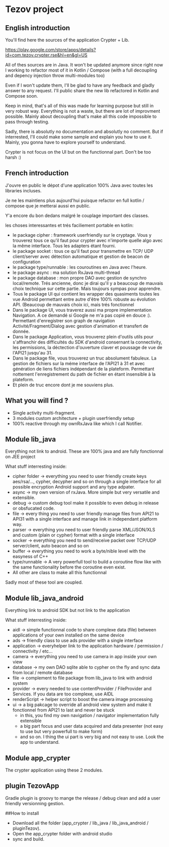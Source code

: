 # Tezov project

## English introduction
You'll find here the sources of the application Crypter + Lib.


https://play.google.com/store/apps/details?id=com.tezov.crypter.rse&hl=en&gl=US


All of thes sources are in Java. It won't be updated anymore since right now I working to refactor most of it in Kotlin / Compose (with a full decoupling and depency injection throw multi-modules too)


Even if I won't update them, I'll be glad to have any feedback and gladly answer to any request. I'll public share the new lib refactored in Kotlin and Compose soon.


Keep in mind, that's all of this was made for learning purpose but still in very robust way. Everything is not a waste, but there are lot of improvment possible. Mainly about decoupling that's make all this code impossible to pass through testing.


Sadly, there is absolutly no documentation and absolutly no comment. But if interrested, I'll could make some sample and explain you how to use it. Mainly, you gonna have to explore yourself to understand.


Crypter is not focus on the UI but on the functionnal part. Don't be too harsh :)


## French introduction
J'ouvre en public le dépot d'une application 100% Java avec toutes les libraries incluses.

Je ne les maintiens plus aujourd'hui puisque refactor en full kotlin / compose que je metterai aussi en public.

Y'a encore du bon dedans malgré le couplage important des classes.

les choses interessantes et trés faciliement portable en kotlin:

- le package cipher : framework userfriendly sur le cryptage. Vous y trouverez tous ce qu'il faut pour crypter avec n'importe quelle algo avec la même interface. Tous les adapters étant fourni.
- le package socket : tous ce qu'il faut pour transmettre en TCP/ UDP client/server avec détection automatique et gestion de beacon de configuration
- le package type/runnable : les couroutines en Java avec l'heure.
- le package async : ma solution RxJava multi-thread
- le package database : mon propre DAO avec gestion de synchro local/remote. Trés ancienne, donc je dirai qu'il y a beaucoup de mauvais choix technique sur cette partie. Mais toujours sympas pour apprendre.
- Tous le package UI qui contient les wrapper des quasiments toutes les vue Android permettant entre autre d'être 100% robuste au évolution API. (Beaucoup de mauvais choix ici, mais trés fonctionnel
- Dans le package UI, vous traverez aussi ma propre implementation Navigation. A ce demandé si Google ne m'a pas copié en douce :). Permettant d'enregistrer son graph de navigation Activité/Fragment/Dialog avec gestion d'animation et transfert de donnée.
- Dans le package Application, vous trouverez plein d'outils utils pour s'affranchir des difficultés du SDK d'android consernant la connectivity, les permissions, la déctection d'ouverture claver et poussage de vue de l'API21 jusqu'au 31.
- Dans le package file, vous trouverez un truc absolument fabuleux. La gestion de fichiers sur la méme interface de l'API21 à 31 et avec génération de liens fichiers indépendant de la plateform. Permettant nottement l'enregistrement du path de fichier en étant insensible à la plateform.
- Et plein de truc encore dont je me souviens plus.


## What you will find ?
- Single activity multi-fragment.
- 3 modules custom architecture + plugin userfriendly setup
- 100% reactive through my ownRxJava like which I call Notifier.

## Module lib_java
Everything not link to android. These are 100% java and are fully fonctionnal on JEE project

What stuff interresting inside:
- cipher folder -> everything you need to user friendly create keys aes/rsa/..., cypher, decypher and so on through a single interface for all possible encryption Android support and any type adpater.
- async -> my own version of rxJava. More simple but very versatile and extensible.
- debug -> custom debug tool make it possible to even debug in release or obsfucated code.
- file -> every thing you need to user friendly manage files from API21 to API31 with a single interface and manage link in independant platform way.
- parser -> everything you need to user friendly parse XML/JSON/XLS and custom (plain or cypher) format with a single interface
- socker -> everything you need to send/receive packet over TCP/UDP server/client, auto beacon and so on
- buffer -> everything you need to work a byte/nible level with the easyness of C++
- type/runnable -> A very powerfull tool to build a coroutine flow like with the same functionality before the coroutine even exist.
- All other are class to make all this functionnal

Sadly most of these tool are coupled.
 
 ## Module lib_java_android
 Everything link to android SDK but not link to the application
 
 What stuff interresting inside:
 - aidl -> simple functionnal code to share complexe data (file) between applications of your own installed on the same device
 - ads -> friendly class to use ads provider with a single interface
 - application -> everyhelper link to the application hardware / permission / connectivity / etc...
 - camera -> everything you need to use camera in app inside your own view
 - database -> my own DAO sqlite able to cypher on the fly and sync data from local / remote database
 - file -> complement to file package from lib_java to link with android system
 - provider -> every needed to use contentProvider / FileProvider and Services. If you data are too complexe, use AIDL
 - renderScript -> helper script to boost the camera image processing
 - ui -> a big pakcage to override all android view system and make it fonctionnel from API21 to last and never be stuck
   - in this, you find my own navigation / navigator implementation fully extensible
   - a big part focus and user data acquired and data presenter (not easy to use but very powerfull to make form)
   - and so on. I thing the ui part is very big and not easy to use. Look the app to understand.
 
  ## Module app_crypter
  The crypter application using these 2 modules.
  
  ## plugin TezovApp
  Gradle plugin is groovy to mange the release / debug clean and add a user friendly versionning gestion.
 
##How to install
- Download all the folder (app_crypter / lib_java / lib_java_android / pluginTezov).
- Open the app_crypter folder with android studio
- sync and build.

